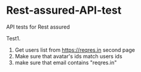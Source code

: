 # Rest-assured-API-test

API tests for Rest assured

Test1.
1. Get users list from https://reqres.in second page
2. Make sure that avatar's ids match users ids
3. make sure that email contains "reqres.in"

